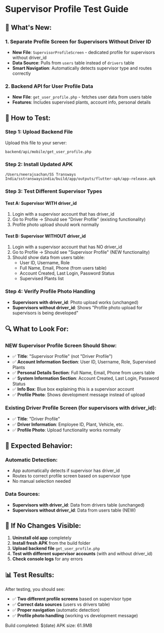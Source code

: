 # Supervisor Profile Test Guide

## 🎯 What's New:

### **1. Separate Profile Screen for Supervisors Without Driver ID**
- **New File**: `SupervisorProfileScreen` - dedicated profile for supervisors without driver_id
- **Data Source**: Pulls from `users` table instead of `drivers` table
- **Smart Navigation**: Automatically detects supervisor type and routes correctly

### **2. Backend API for User Profile Data**
- **New File**: `get_user_profile.php` - fetches user data from users table
- **Features**: Includes supervised plants, account info, personal details

## 📱 How to Test:

### **Step 1: Upload Backend File**
Upload this file to your server:
```
backend/api/mobile/get_user_profile.php
```

### **Step 2: Install Updated APK**
```
/Users/neerajsachan/SS Transways India/sstranswaysindia/build/app/outputs/flutter-apk/app-release.apk
```

### **Step 3: Test Different Supervisor Types**

#### **Test A: Supervisor WITH driver_id**
1. Login with a supervisor account that has driver_id
2. Go to Profile → Should see "Driver Profile" (existing functionality)
3. Profile photo upload should work normally

#### **Test B: Supervisor WITHOUT driver_id**
1. Login with a supervisor account that has NO driver_id
2. Go to Profile → Should see "Supervisor Profile" (NEW functionality)
3. Should show data from users table:
   - User ID, Username, Role
   - Full Name, Email, Phone (from users table)
   - Account Created, Last Login, Password Status
   - Supervised Plants list

### **Step 4: Verify Profile Photo Handling**
- **Supervisors with driver_id**: Photo upload works (unchanged)
- **Supervisors without driver_id**: Shows "Profile photo upload for supervisors is being developed"

## 🔍 What to Look For:

### **NEW Supervisor Profile Screen Should Show:**
- ✅ **Title**: "Supervisor Profile" (not "Driver Profile")
- ✅ **Account Information Section**: User ID, Username, Role, Supervised Plants
- ✅ **Personal Details Section**: Full Name, Email, Phone from users table
- ✅ **System Information Section**: Account Created, Last Login, Password Status
- ✅ **Info Box**: Blue box explaining this is a supervisor account
- ✅ **Profile Photo**: Shows development message instead of upload

### **Existing Driver Profile Screen (for supervisors with driver_id):**
- ✅ **Title**: "Driver Profile"
- ✅ **Driver Information**: Employee ID, Plant, Vehicle, etc.
- ✅ **Profile Photo**: Upload functionality works normally

## 🎯 Expected Behavior:

### **Automatic Detection:**
- App automatically detects if supervisor has driver_id
- Routes to correct profile screen based on supervisor type
- No manual selection needed

### **Data Sources:**
- **Supervisors with driver_id**: Data from drivers table (unchanged)
- **Supervisors without driver_id**: Data from users table (NEW)

## 🚨 If No Changes Visible:

1. **Uninstall old app** completely
2. **Install fresh APK** from the build folder
3. **Upload backend file** `get_user_profile.php`
4. **Test with different supervisor accounts** (with and without driver_id)
5. **Check console logs** for any errors

## 📊 Test Results:

After testing, you should see:
- ✅ **Two different profile screens** based on supervisor type
- ✅ **Correct data sources** (users vs drivers table)
- ✅ **Proper navigation** (automatic detection)
- ✅ **Profile photo handling** (working vs development message)

Build completed: $(date)
APK size: 61.9MB
